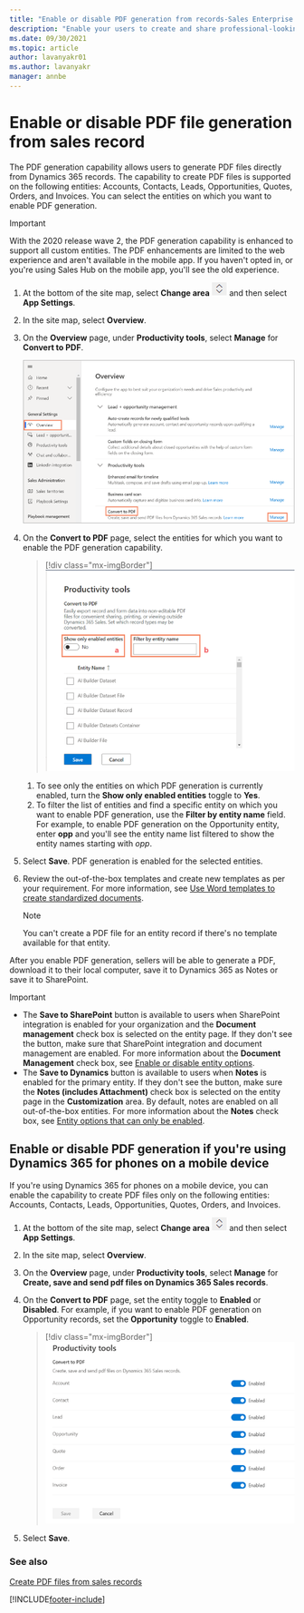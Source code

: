 ```yaml
---
title: "Enable or disable PDF generation from records-Sales Enterprise | MicrosoftDocs"
description: "Enable your users to create and share professional-looking PDF files for entity records with customers."
ms.date: 09/30/2021
ms.topic: article
author: lavanyakr01
ms.author: lavanyakr
manager: annbe
---
```



# Enable or disable PDF file generation from sales record

The PDF generation capability allows users to generate PDF files directly from Dynamics 365 records. The capability to create PDF files is supported on the following entities: Accounts, Contacts, Leads, Opportunities, Quotes, Orders, and Invoices. You can select the entities on which you want to enable PDF generation. 

> [!IMPORTANT]
> With the 2020 release wave 2, the PDF generation capability is enhanced to support all custom entities. The PDF enhancements are limited to the web experience and aren't available in the mobile app. If you haven't opted in, or you're using Sales Hub on the mobile app, you'll see the old experience.

1. At the bottom of the site map, select **Change area** ![Icon to change the work area.](media/change-area-icon.png "Icon to change the work area") and then select **App Settings**.

2. In the site map, select **Overview**.

3. On the **Overview** page, under **Productivity tools**, select **Manage** for **Convert to PDF**.

    ![Convert to PDF setting on the Overview page.](media/convert-to-pdf-option.png "Convert to PDF setting on the Overview page")

4. On the **Convert to PDF** page, select the entities for which you want to enable the PDF generation capability.

    > [!div class="mx-imgBorder"]
    > ![Convert to PDF settings.](media/convert-to-pdf-setting-enhanced.png "Convert to PDF settings")

    1. To see only the entities on which PDF generation is currently enabled, turn the **Show only enabled entities** toggle to **Yes**.  
    2. To filter the list of entities and find a specific entity on which you want to enable PDF generation, use the **Filter by entity name** field. For example, to enable PDF generation on the Opportunity entity, enter **opp** and you'll see the entity name list filtered to show the entity names starting with *opp*.  

5. Select **Save**.
    PDF generation is enabled for the selected entities.

1. Review the out-of-the-box templates and create new templates as per your requirement. For more information, see [Use Word templates to create standardized documents](/power-platform/admin/using-word-templates-dynamics-365). 
    > [!NOTE]
    > You can't create a PDF file for an entity record if there's no template available for that entity.

After you enable PDF generation, sellers will be able to generate a PDF, download it to their local computer, save it to Dynamics 365 as Notes or save it to SharePoint. 

> [!IMPORTANT]
> - The **Save to SharePoint** button is available to users when SharePoint integration is enabled for your organization and the **Document management** check box is selected on the entity page. If they don't see the button, make sure that SharePoint integration and document management are enabled. For more information about the **Document Management** check box, see [Enable or disable entity options](/powerapps/maker/common-data-service/edit-entities#enable-or-disable-entity-options).
> - The **Save to Dynamics** button is available to users when **Notes** is enabled for the primary entity. If they don't see the button, make sure the **Notes (includes Attachment)** check box is selected on the entity page in the **Customization** area. By default, notes are enabled on all out-of-the-box entities. For more information about the **Notes** check box, see [Entity options that can only be enabled](/powerapps/maker/common-data-service/edit-entities#entity-options-that-can-only-be-enabled). 

## Enable or disable PDF generation if you're using Dynamics 365 for phones on a mobile device

If you're using Dynamics 365 for phones on a mobile device, you can enable the capability to create PDF files only on the following entities: Accounts, Contacts, Leads, Opportunities, Quotes, Orders, and Invoices.

1. At the bottom of the site map, select **Change area** ![Icon to change the work area.](media/change-area-icon.png "Icon to change the work area") and then select **App Settings**.

2. In the site map, select **Overview**.

3. On the **Overview** page, under **Productivity tools**, select **Manage** for **Create, save and send pdf files on Dynamics 365 Sales records**.

4. On the **Convert to PDF** page, set the entity toggle to **Enabled** or **Disabled**. For example, if you want to enable PDF generation on Opportunity records, set the **Opportunity** toggle to **Enabled**.  

    > [!div class="mx-imgBorder"]    
    > ![Convert to PDF settings on mobile.](media/convert-to-pdf-setting.png "Convert to PDF settings on mobile")

5. Select **Save**.

### See also

[Create PDF files from sales records](create-quote-pdf.md)


[!INCLUDE[footer-include](../includes/footer-banner.md)]
